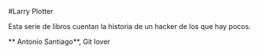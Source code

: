 #Larry Plotter

Esta serie de libros cuentan la historia de un hacker de los que hay pocos.

** Antonio Santiago**, Git lover